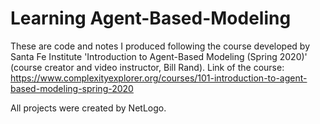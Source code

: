 # Learning Agent-Based-Modeling

These are code and notes I produced following the course developed by Santa Fe Institute 'Introduction to Agent-Based Modeling (Spring 2020)' (course creator and video instructor, Bill Rand). Link of the course: https://www.complexityexplorer.org/courses/101-introduction-to-agent-based-modeling-spring-2020

All projects were created by NetLogo.
